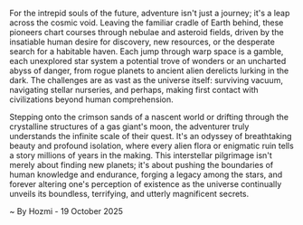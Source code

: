 
For the intrepid souls of the future, adventure isn't just a journey; it's a leap across the cosmic void. Leaving the familiar cradle of Earth behind, these pioneers chart courses through nebulae and asteroid fields, driven by the insatiable human desire for discovery, new resources, or the desperate search for a habitable haven. Each jump through warp space is a gamble, each unexplored star system a potential trove of wonders or an uncharted abyss of danger, from rogue planets to ancient alien derelicts lurking in the dark. The challenges are as vast as the universe itself: surviving vacuum, navigating stellar nurseries, and perhaps, making first contact with civilizations beyond human comprehension.

Stepping onto the crimson sands of a nascent world or drifting through the crystalline structures of a gas giant's moon, the adventurer truly understands the infinite scale of their quest. It's an odyssey of breathtaking beauty and profound isolation, where every alien flora or enigmatic ruin tells a story millions of years in the making. This interstellar pilgrimage isn't merely about finding new planets; it's about pushing the boundaries of human knowledge and endurance, forging a legacy among the stars, and forever altering one's perception of existence as the universe continually unveils its boundless, terrifying, and utterly magnificent secrets.

~ By Hozmi - 19 October 2025
